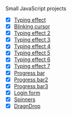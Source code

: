 Small JavaScript projects

 - [x] [Typing effect](https://codepen.io/o_rvalho/pen/xzewpg)
 - [x] [Blinking cursor](https://codepen.io/o_rvalho/pen/ERJyjj)
 - [x] [Typing effect 2](https://codepen.io/o_rvalho/pen/ERzdeG)
 - [x] [Typing effect 3](https://codepen.io/o_rvalho/pen/yEmrdN)
 - [x] [Typing effect 4](https://codepen.io/o_rvalho/pen/KBPeBz)
 - [x] [Typing effect 5](https://codepen.io/o_rvalho/pen/GBKwzq)
 - [x] [Typing effect 6](https://codepen.io/o_rvalho/pen/yqLPWK)
 - [x] [Typing effect 7](https://codepen.io/o_rvalho/pen/VBYQgQ)
 - [x] [Progress bar](https://codepen.io/o_rvalho/pen/QBbmwX)
 - [x] [Progress bar2](https://codepen.io/o_rvalho/pen/mjJQrj)
 - [x] [Progress bar3](https://codepen.io/o_rvalho/pen/EpwLVZ)
 - [x] [Login form](https://codepen.io/o_rvalho/pen/XBzKGb)
 - [x] [Spinners](https://codepen.io/o_rvalho/pen/qyVgdY)
 - [x] [DragnDrop](https://codepen.io/o_rvalho/pen/gjovNa) 
